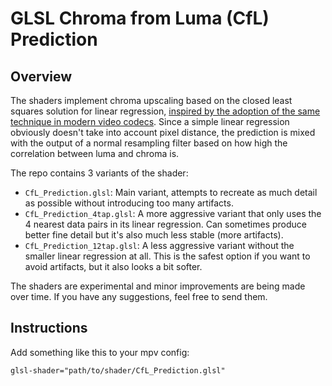 # GLSL Chroma from Luma (CfL) Prediction

## Overview
The shaders implement chroma upscaling based on the closed least squares solution for linear regression, [inspired by the adoption of the same technique in modern video codecs](https://arxiv.org/abs/1711.03951).
Since a simple linear regression obviously doesn't take into account pixel distance, the prediction is mixed with the output of a normal resampling filter based on how high the correlation between luma and chroma is.

The repo contains 3 variants of the shader:
- `CfL_Prediction.glsl`: Main variant, attempts to recreate as much detail as possible without introducing too many artifacts. 
- `CfL_Prediction_4tap.glsl`: A more aggressive variant that only uses the 4 nearest data pairs in its linear regression. Can sometimes produce better fine detail but it's also much less stable (more artifacts).
- `CfL_Prediction_12tap.glsl`: A less aggressive variant without the smaller linear regression at all. This is the safest option if you want to avoid artifacts, but it also looks a bit softer.

The shaders are experimental and minor improvements are being made over time. If you have any suggestions, feel free to send them.

## Instructions
Add something like this to your mpv config:
```
glsl-shader="path/to/shader/CfL_Prediction.glsl"
```
